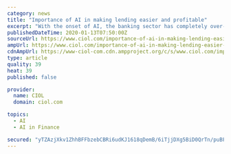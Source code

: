 ```yaml
---
category: news
title: "Importance of AI in making lending easier and profitable"
excerpt: "With the onset of AI, the banking sector has completely over-hauled the lending process; simple, cost-effective, and profitable for both lender and borrower. With the rising number of smartphone users across India, the digital mode of payment has been increased dynamically. In “India Fintech 2019” report, Unified Payments Interface (UPI ..."
publishedDateTime: 2020-01-13T07:50:00Z
sourceUrl: https://www.ciol.com/importance-of-ai-in-making-lending-easier-and-profitable/
ampUrl: https://www.ciol.com/importance-of-ai-in-making-lending-easier-and-profitable/amp/
cdnAmpUrl: https://www-ciol-com.cdn.ampproject.org/c/s/www.ciol.com/importance-of-ai-in-making-lending-easier-and-profitable/amp/
type: article
quality: 39
heat: 39
published: false

provider:
  name: CIOL
  domain: ciol.com

topics:
  - AI
  - AI in Finance

secured: "yTZAzjXkv1ZhhBFFbzebCBRi6udKJ1618qDemB/6iTjjDXg5BiD0QrTn/puBFze3Pv4h67Vi6r9GbjgAPwu4IDceWspwipXOuoRCErhrI5U+Qg0zNDznFhgieMALmFJBSXp7MmwcCMAjzN3hkZui49+vSBaECjmkuZKG7VJo+TL81f5aFtTH5oK785lGxmhSzmFERJ2NEZCwhoMfLWon95r97gNItrA3EiAt+bhthfqgD0391u3893RnU2o0Sx84AYsJW5mWtBx7g/kvZeGLtgOhpNUCj/u+Ov09ie2CljIVdqAdI9g8pU6JMGHsndGrvUS1Ox2dmH2RTvtGspfE2PD4uHWCUvpr3CkH7hxuPmO+9X9nSg3o+JU6CkhdrbN4HqPhSQNWh7pdAVVNAI6pjzIiRcZhQYcTUZtIt1v2h9cXywjFhWXrPJNPlCWNDUVMWLL+Cp567WOdL23Q1sit1Q==;VELS/OCCDnGRHQh7OCBjpQ=="
---
```


